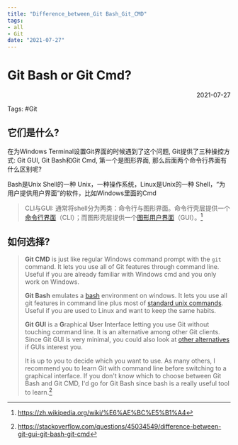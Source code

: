 ```yaml
---
title: "Difference_between_Git Bash_Git_CMD"
tags:
- all
- Git
date: "2021-07-27"
---
```

# Git Bash or Git Cmd?

<div align="right"> 2021-07-27</div>

Tags: #Git 

## 它们是什么?
在为Windows Terminal设置Git界面的时候遇到了这个问题, Git提供了三种操控方式: Git GUI, Git Bash和Git Cmd, 第一个是图形界面, 那么后面两个命令行界面有什么区别呢?

Bash是Unix Shell的一种
Unix，一种操作系统，Linux是Unix的一种
Shell，“为用户提供用户界面”的软件，比如Windows里面的Cmd

>CLI与GUI:
> 通常将shell分为两类：命令行与图形界面。命令行壳层提供一个[命令行界面](https://zh.wikipedia.org/wiki/%E5%91%BD%E4%BB%A4%E8%A1%8C%E7%95%8C%E9%9D%A2 "命令行界面")（CLI）；而图形壳层提供一个[图形用户界面](https://zh.wikipedia.org/wiki/%E5%9C%96%E5%BD%A2%E4%BD%BF%E7%94%A8%E8%80%85%E4%BB%8B%E9%9D%A2)（GUI）。[^2]

## 如何选择?

> **Git CMD** is just like regular Windows command prompt with the `git` command. It lets you use all of Git features through command line. Useful if you are already familiar with Windows cmd and you only work on Windows.
> 
> **Git Bash** emulates a [bash](https://en.wikipedia.org/wiki/Bash_(Unix_shell)) environment on windows. It lets you use all git features in command line plus most of [standard unix commands](https://ss64.com/bash/). Useful if you are used to Linux and want to keep the same habits.
> 
> **Git GUI** is a **G**raphical **U**ser **I**nterface letting you use Git without touching command line. It is an alternative among other Git clients. Since Git GUI is very minimal, you could also look at [other alternatives](https://git-scm.com/download/gui/windows) if GUIs interest you.
> 
> It is up to you to decide which you want to use. As many others, I recommend you to learn Git with command line before switching to a graphical interface. If you don't know which to choose between Git Bash and Git CMD, I'd go for Git Bash since bash is a really useful tool to learn.[^1]



[^1]: https://stackoverflow.com/questions/45034549/difference-between-git-gui-git-bash-git-cmd
[^2]: https://zh.wikipedia.org/wiki/%E6%AE%BC%E5%B1%A4